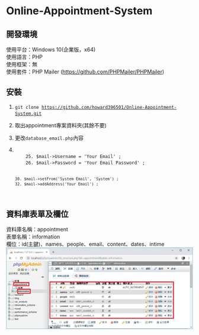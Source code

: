 Online-Appointment-System
===
開發環境
---
使用平台：Windows 10(企業版，x64) <br>
使用語言：PHP <br>
使用框架：無 <br>
使用套件：PHP Mailer (https://github.com/PHPMailer/PHPMailer) <br>

安裝
---
1.  <code>git clone https://github.com/howard396501/Online-Appointment-System.git</code> <br>
2.  取出appointment專案資料夾(其餘不要) <br>
3.  更改<code>database_email.php</code>內容 <br>
4.  <code>      
        25. $mail->Username = 'Your Email' ;                 
        26. $mail->Password = 'Your Email Password' ; 
  
        30. $mail->setFrom('System Email', 'System') ;
        32. $mail->addAddress('Your Email') ;
    </code>

資料庫表單及欄位
---
資料庫名稱：appointment <br>
表單名稱：information <br>
欄位：id(主鍵)、names、people、email、content、dates、intime <br>
![image](https://github.com/howard396501/Online-Appointment-System/blob/master/database.jpg) <br>
